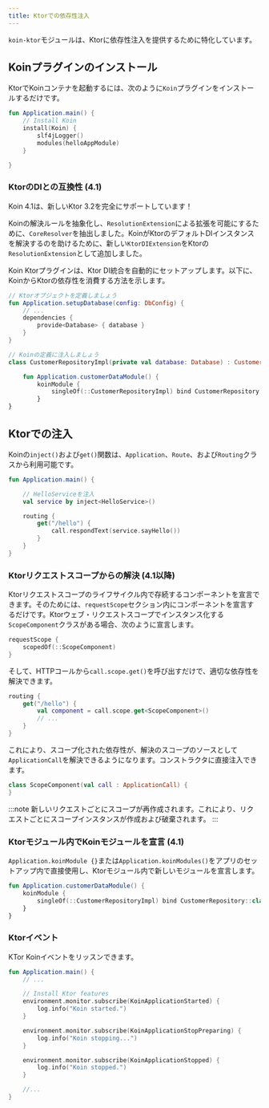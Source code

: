 ```yaml
---
title: Ktorでの依存性注入
---
```


`koin-ktor`モジュールは、Ktorに依存性注入を提供するために特化しています。

## Koinプラグインのインストール

KtorでKoinコンテナを起動するには、次のように`Koin`プラグインをインストールするだけです。

```kotlin
fun Application.main() {
    // Install Koin
    install(Koin) {
        slf4jLogger()
        modules(helloAppModule)
    }

}
```

### KtorのDIとの互換性 (4.1)

Koin 4.1は、新しいKtor 3.2を完全にサポートしています！

Koinの解決ルールを抽象化し、`ResolutionExtension`による拡張を可能にするために、`CoreResolver`を抽出しました。KoinがKtorのデフォルトDIインスタンスを解決するのを助けるために、新しい`KtorDIExtension`をKtorの`ResolutionExtension`として追加しました。

Koin Ktorプラグインは、Ktor DI統合を自動的にセットアップします。以下に、KoinからKtorの依存性を消費する方法を示します。

```kotlin
// Ktorオブジェクトを定義しましょう
fun Application.setupDatabase(config: DbConfig) {
    // ...
    dependencies {
        provide<Database> { database }
    }
}
```

```kotlin
// Koinの定義に注入しましょう
class CustomerRepositoryImpl(private val database: Database) : CustomerRepository

    fun Application.customerDataModule() {
        koinModule {
            singleOf(::CustomerRepositoryImpl) bind CustomerRepository::class
        }
}
```

## Ktorでの注入

Koinの`inject()`および`get()`関数は、`Application`、`Route`、および`Routing`クラスから利用可能です。

```kotlin
fun Application.main() {

    // HelloServiceを注入
    val service by inject<HelloService>()

    routing {
        get("/hello") {
            call.respondText(service.sayHello())
        }
    }
}
```

### Ktorリクエストスコープからの解決 (4.1以降)

Ktorリクエストスコープのライフサイクル内で存続するコンポーネントを宣言できます。そのためには、`requestScope`セクション内にコンポーネントを宣言するだけです。Ktorウェブ・リクエストスコープでインスタンス化する`ScopeComponent`クラスがある場合、次のように宣言します。

```kotlin
requestScope {
    scopedOf(::ScopeComponent)
}
```

そして、HTTPコールから`call.scope.get()`を呼び出すだけで、適切な依存性を解決できます。

```kotlin
routing {
    get("/hello") {
        val component = call.scope.get<ScopeComponent>()
        // ... 
    }
}
```

これにより、スコープ化された依存性が、解決のスコープのソースとして`ApplicationCall`を解決できるようになります。コンストラクタに直接注入できます。

```kotlin
class ScopeComponent(val call : ApplicationCall) {
}
```

:::note
新しいリクエストごとにスコープが再作成されます。これにより、リクエストごとにスコープインスタンスが作成および破棄されます。
:::

### Ktorモジュール内でKoinモジュールを宣言 (4.1)

`Application.koinModule {}`または`Application.koinModules()`をアプリのセットアップ内で直接使用し、Ktorモジュール内で新しいモジュールを宣言します。

```kotlin
fun Application.customerDataModule() {
    koinModule {
        singleOf(::CustomerRepositoryImpl) bind CustomerRepository::class
    }
}
```

### Ktorイベント

KTor Koinイベントをリッスンできます。

```kotlin
fun Application.main() {
    // ...

    // Install Ktor features
    environment.monitor.subscribe(KoinApplicationStarted) {
        log.info("Koin started.")
    }

    environment.monitor.subscribe(KoinApplicationStopPreparing) {
        log.info("Koin stopping...")
    }

    environment.monitor.subscribe(KoinApplicationStopped) {
        log.info("Koin stopped.")
    }

    //...
}